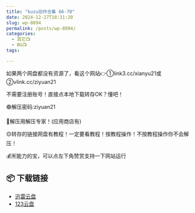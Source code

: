 ```yaml
---
title: "kuzu旧作合集 66-70"
date: 2024-12-27T18:31:20
slug: wp-8094
permalink: /posts/wp-8094/
categories:
  - 其它📺
  - BG📺
tags:

---
```


如果两个网盘都没有资源了，看这个网站👉①link3.cc/xianyu21或②vlink.cc/ziyuan21

不需要注册账号！直接点本地下载转存OK？懂吧！

🟢解压密码:ziyuan21

🔵解压用解压专家！(应用商店有)

🟡转存的链接网盘有教程！一定要看教程！按教程操作！不按教程操作你不会解压！

💰🈶能力的宝，可以点左下角赞赏支持一下网站运行

## 📦 下载链接
- [迅雷云盘](https://blziyuan21.com/pay-download/8094?key=24224dda26&down_id=0)
- [123云盘](https://blziyuan21.com/pay-download/8094?key=24224dda26&down_id=1)

